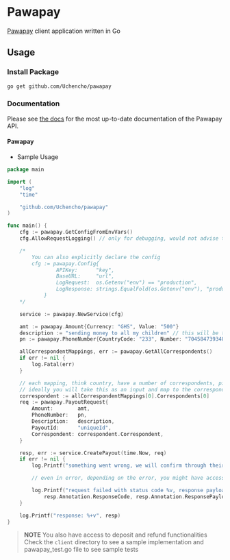 # Pawapay

[Pawapay](https://pawapay.io/) client application written in Go

## Usage

### Install Package

```bash
go get github.com/Uchencho/pawapay
```

### Documentation

Please see [the docs](https://pawapay.io/) for the most up-to-date documentation of the Pawapay API.

#### Pawapay

- Sample Usage

```go
package main

import (
	"log"
	"time"

	"github.com/Uchencho/pawapay"
)

func main() {
	cfg := pawapay.GetConfigFromEnvVars()
	cfg.AllowRequestLogging() // only for debugging, would not advise this for production. Also not necessary, read on for why

	/*
		You can also explicitly declare the config
		cfg := pawapay.Config{
				APIKey:      "key",
				BaseURL:     "url",
				LogRequest:  os.Getenv("env") == "production",
				LogResponse: strings.EqualFold(os.Getenv("env"), "production"),
			}
	*/

	service := pawapay.NewService(cfg)

	amt := pawapay.Amount{Currency: "GHS", Value: "500"}
	description := "sending money to all my children" // this will be truncated to the first 22 characters
	pn := pawapay.PhoneNumber{CountryCode: "233", Number: "704584739348"}

	allCorrespondentMappings, err := pawapay.GetAllCorrespondents()
	if err != nil {
		log.Fatal(err)
	}

	// each mapping, think country, have a number of correspondents, pick the one you are trying to send money to
	// ideally you will take this as an input and map to the correspondent of your choice
	correspondent := allCorrespondentMappings[0].Correspondents[0]
	req := pawapay.PayoutRequest{
		Amount:        amt,
		PhoneNumber:   pn,
		Description:   description,
		PayoutId:      "uniqueId",
		Correspondent: correspondent.Correspondent,
	}

	resp, err := service.CreatePayout(time.Now, req)
	if err != nil {
		log.Printf("something went wrong, we will confirm through their webhook")

		// even in error, depending on the error, you might have access to the annotation

		log.Printf("request failed with status code %v, response payload %s, error=%s",
			resp.Annotation.ResponseCode, resp.Annotation.ResponsePayload, err)
	}

	log.Printf("response: %+v", resp)
}


```

> **NOTE**
> You also have access to deposit and refund functionalities
> Check the `client` directory to see a sample implementation and pawapay_test.go file to see sample tests
